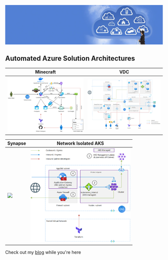 ![](images/1517654827293.jpeg)

## Automated Azure Solution Architectures


Minecraft | VDC
--- | --- 
<a href="https://github.com/geekzter/azure-minecraft-docker"><img width="320" src="https://github.com/geekzter/azure-minecraft-docker/raw/main/visuals/diagram.png"></a> | <a href="https://github.com/geekzter/azure-vdc"><img width="320" src="https://github.com/geekzter/azure-vdc/raw/master/diagram.png"></a>


Synapse | Network Isolated AKS
--- | --- 
<a href="https://github.com/geekzter/synapse-performance"><img width="320" src="https://github.com/geekzter/synapse-performance/raw/main/visuals/overview.png"></a> | <a href="https://github.com/geekzter/azure-aks"><img width="320" src="https://github.com/geekzter/azure-aks/raw/main/diagram.png"></a> 




Check out my [blog](https://geekzter.medium.com/) while you're here


